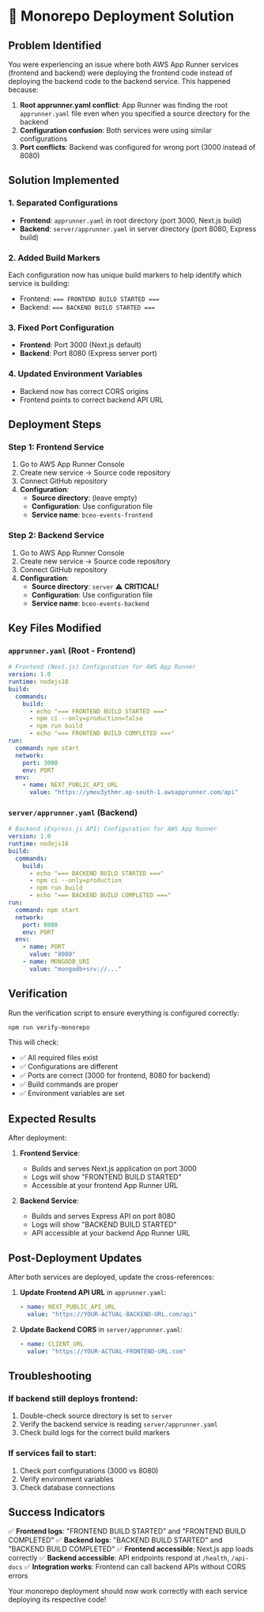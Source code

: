 # 🚀 Monorepo Deployment Solution

## Problem Identified

You were experiencing an issue where both AWS App Runner services (frontend and backend) were deploying the frontend code instead of deploying the backend code to the backend service. This happened because:

1. **Root apprunner.yaml conflict**: App Runner was finding the root `apprunner.yaml` file even when you specified a source directory for the backend
2. **Configuration confusion**: Both services were using similar configurations
3. **Port conflicts**: Backend was configured for wrong port (3000 instead of 8080)

## Solution Implemented

### 1. **Separated Configurations**
- **Frontend**: `apprunner.yaml` in root directory (port 3000, Next.js build)
- **Backend**: `server/apprunner.yaml` in server directory (port 8080, Express build)

### 2. **Added Build Markers**
Each configuration now has unique build markers to help identify which service is building:
- Frontend: `=== FRONTEND BUILD STARTED ===`
- Backend: `=== BACKEND BUILD STARTED ===`

### 3. **Fixed Port Configuration**
- **Frontend**: Port 3000 (Next.js default)
- **Backend**: Port 8080 (Express server port)

### 4. **Updated Environment Variables**
- Backend now has correct CORS origins
- Frontend points to correct backend API URL

## Deployment Steps

### Step 1: Frontend Service
1. Go to AWS App Runner Console
2. Create new service → Source code repository
3. Connect GitHub repository
4. **Configuration**:
   - **Source directory**: (leave empty)
   - **Configuration**: Use configuration file
   - **Service name**: `bceo-events-frontend`

### Step 2: Backend Service
1. Go to AWS App Runner Console
2. Create new service → Source code repository
3. Connect GitHub repository
4. **Configuration**:
   - **Source directory**: `server` ⚠️ **CRITICAL!**
   - **Configuration**: Use configuration file
   - **Service name**: `bceo-events-backend`

## Key Files Modified

### `apprunner.yaml` (Root - Frontend)
```yaml
# Frontend (Next.js) Configuration for AWS App Runner
version: 1.0
runtime: nodejs18
build:
  commands:
    build:
      - echo "=== FRONTEND BUILD STARTED ==="
      - npm ci --only=production=false
      - npm run build
      - echo "=== FRONTEND BUILD COMPLETED ==="
run:
  command: npm start
  network:
    port: 3000
    env: PORT
  env:
    - name: NEXT_PUBLIC_API_URL
      value: "https://ymeu3ythmr.ap-south-1.awsapprunner.com/api"
```

### `server/apprunner.yaml` (Backend)
```yaml
# Backend (Express.js API) Configuration for AWS App Runner
version: 1.0
runtime: nodejs18
build:
  commands:
    build:
      - echo "=== BACKEND BUILD STARTED ==="
      - npm ci --only=production
      - npm run build
      - echo "=== BACKEND BUILD COMPLETED ==="
run:
  command: npm start
  network:
    port: 8080
    env: PORT
  env:
    - name: PORT
      value: "8080"
    - name: MONGODB_URI
      value: "mongodb+srv://..."
```

## Verification

Run the verification script to ensure everything is configured correctly:

```bash
npm run verify-monorepo
```

This will check:
- ✅ All required files exist
- ✅ Configurations are different
- ✅ Ports are correct (3000 for frontend, 8080 for backend)
- ✅ Build commands are proper
- ✅ Environment variables are set

## Expected Results

After deployment:

1. **Frontend Service**: 
   - Builds and serves Next.js application on port 3000
   - Logs will show "FRONTEND BUILD STARTED"
   - Accessible at your frontend App Runner URL

2. **Backend Service**:
   - Builds and serves Express API on port 8080
   - Logs will show "BACKEND BUILD STARTED"
   - API accessible at your backend App Runner URL

## Post-Deployment Updates

After both services are deployed, update the cross-references:

1. **Update Frontend API URL** in `apprunner.yaml`:
   ```yaml
   - name: NEXT_PUBLIC_API_URL
     value: "https://YOUR-ACTUAL-BACKEND-URL.com/api"
   ```

2. **Update Backend CORS** in `server/apprunner.yaml`:
   ```yaml
   - name: CLIENT_URL
     value: "https://YOUR-ACTUAL-FRONTEND-URL.com"
   ```

## Troubleshooting

### If backend still deploys frontend:
1. Double-check source directory is set to `server`
2. Verify the backend service is reading `server/apprunner.yaml`
3. Check build logs for the correct build markers

### If services fail to start:
1. Check port configurations (3000 vs 8080)
2. Verify environment variables
3. Check database connections

## Success Indicators

✅ **Frontend logs**: "FRONTEND BUILD STARTED" and "FRONTEND BUILD COMPLETED"
✅ **Backend logs**: "BACKEND BUILD STARTED" and "BACKEND BUILD COMPLETED"
✅ **Frontend accessible**: Next.js app loads correctly
✅ **Backend accessible**: API endpoints respond at `/health`, `/api-docs`
✅ **Integration works**: Frontend can call backend APIs without CORS errors

Your monorepo deployment should now work correctly with each service deploying its respective code!